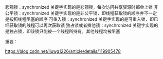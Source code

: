 悲观锁：synchronized 关键字实现的是悲观锁，每次访问共享资源时都会上锁
非公平锁：synchronized 关键字实现的是非公平锁，即线程获取锁的顺序并不一定是按照线程阻塞的顺序
可重入锁：synchronized 关键字实现的是可重入锁，即已经获取锁的线程可以再次获取锁
独占锁或者排他锁：synchronized 关键字实现的是独占锁，即该锁只能被一个线程所持有，其他线程均被阻塞





重要：

https://blog.csdn.net/liuwg1226/article/details/119905478